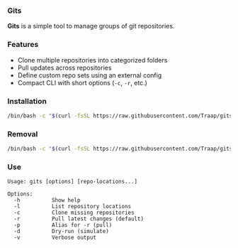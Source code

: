 ### Gits

**Gits** is a simple tool to manage groups of git repositories.

### Features
- Clone multiple repositories into categorized folders
- Pull updates across repositories
- Define custom repo sets using an external config
- Compact CLI with short options (`-c`, `-r`, etc.)

### Installation
```bash
/bin/bash -c "$(curl -fsSL https://raw.githubusercontent.com/Traap/gits/master/install.sh)"
```

### Removal
```bash
/bin/bash -c "$(curl -fsSL https://raw.githubusercontent.com/Traap/gits/master/uninstall.sh)"
```

### Use
```concole
Usage: gits [options] [repo-locations...]

Options:
  -h          Show help
  -l          List repository locations
  -c          Clone missing repositories
  -r          Pull latest changes (default)
  -p          Alias for -r (pull)
  -d          Dry-run (simulate)
  -v          Verbose output
```
